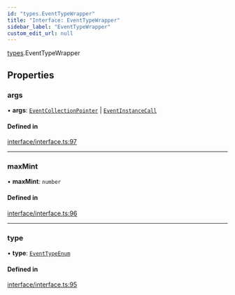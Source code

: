 ```yaml
---
id: "types.EventTypeWrapper"
title: "Interface: EventTypeWrapper"
sidebar_label: "EventTypeWrapper"
custom_edit_url: null
---
```


[types](../namespaces/types.md).EventTypeWrapper

## Properties

### args

• **args**: [`EventCollectionPointer`](types.EventCollectionPointer.md) \| [`EventInstanceCall`](types.EventInstanceCall.md)

#### Defined in

[interface/interface.ts:97](https://github.com/CityOfZion/isengard/blob/98f6c55/sdk/src/interface/interface.ts#L97)

___

### maxMint

• **maxMint**: `number`

#### Defined in

[interface/interface.ts:96](https://github.com/CityOfZion/isengard/blob/98f6c55/sdk/src/interface/interface.ts#L96)

___

### type

• **type**: [`EventTypeEnum`](../enums/types.EventTypeEnum.md)

#### Defined in

[interface/interface.ts:95](https://github.com/CityOfZion/isengard/blob/98f6c55/sdk/src/interface/interface.ts#L95)
